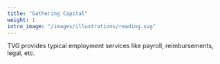 ```yaml
---
title: "Gathering Capital"
weight: 1
intro_image: "/images/illustrations/reading.svg"
---
```


TVG provides typical employment services like payroll, reimbursements, legal, etc.